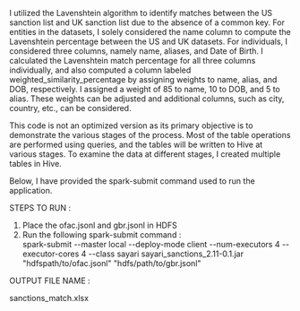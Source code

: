I utilized the Lavenshtein algorithm to identify matches between the US sanction list and UK sanction list due to the absence of a common key. For entities in the datasets, I solely considered the name column to compute the Lavenshtein percentage between the US and UK datasets. For individuals, I considered three columns, namely name, aliases, and Date of Birth. I calculated the Lavenshtein match percentage for all three columns individually, and also computed a column labeled weighted_similarity_percentage by assigning weights to name, alias, and DOB, respectively. I assigned a weight of 85 to name, 10 to DOB, and 5 to alias. These weights can be adjusted and additional columns, such as city, country, etc., can be considered.

This code is not an optimized version as its primary objective is to demonstrate the various stages of the process. Most of the table operations are performed using queries, and the tables will be written to Hive at various stages. To examine the data at different stages, I created multiple tables in Hive.

Below, I have provided the spark-submit command used to run the application.


STEPS TO RUN : 

1) Place the ofac.jsonl and gbr.jsonl in HDFS
2) Run the following spark-submit command :   
spark-submit --master local --deploy-mode client --num-executors 4 --executor-cores 4 --class sayari sayari_sanctions_2.11-0.1.jar "hdfspath/to/ofac.jsonl" "hdfs/path/to/gbr.jsonl"


OUTPUT FILE NAME : 

sanctions_match.xlsx
